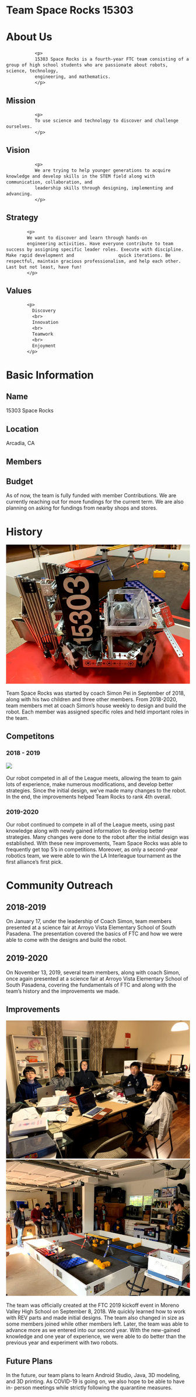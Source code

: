 ---
---
<!--
<style>
.Members{
  white-space: pre;
  }  
</style>
-->
  <h1> Team Space Rocks 15303 </h1>
  
  <h1> About Us </h1>  
  
               <p>
               15303 Space Rocks is a fourth-year FTC team consisting of a group of high school students who are passionate about robots, science, technology,       
               engineering, and mathematics. 
               </p>

  <h2> Mission </h2>

               <p>
               To use science and technology to discover and challenge ourselves. 
               </p>

  <h2>Vision</h2>

               <p>
               We are trying to help younger generations to acquire knowledge and develop skills in the STEM field along with communication, collaboration, and     
               leadership skills through designing, implementing and advancing.
               </p>

  <h2>Strategy</h2>

            <p>
            We want to discover and learn through hands-on 
            engineering activities. Have everyone contribute to team success by assigning specific leader roles. Execute with discipline. Make rapid development and                 quick iterations. Be respectful, maintain gracious professionalism, and help each other. Last but not least, have fun!
            </p>

  <h2>Values</h2>

            <p>
              Discovery
              <br>
              Innovation
              <br>
              Teamwork
              <br>
              Enjoyment
            </p>
  
  <h1> Basic Information </h1>
    
    
  <h2>Name</h2>
          <p>15303 Space Rocks</p>
  <h2>Location</h2>
          <p>Arcadia, CA</p>
  <h2>Members</h2>

<!--
<div class="Members">  
- Simon Pei			  Coach

- Charles Pei		          Capt./Assist. Coach

- Kevin Tan			

- Xing Liu

- Jennifer Wong	

- Andrew Habata		

- Faith Hockens

- Ella Tang

- Shin Umeda

- John Bee
</div>    
-->

 <h2>Budget</h2>
    <p>
    As of now, the team is fully funded with member 
    Contributions. We are currently reaching out for
    more fundings for the current term. We are also
    planning on asking for fundings from nearby shops
    and stores.
    </p>

<h1>History</h1>

<img src="history-1.png" > 

<p>Team Space Rocks was started by coach Simon Pei in September of 2018, along with his two children and three other members. From 2018-2020, team members met at coach Simon’s house weekly to design and build the robot. Each member was assigned specific roles and held important roles in the team. </p>
    
 <h2> Competitons </h2>
 <h3> 2018 - 2019 </h3>
  <img src= "2019-2020-1.png" >
       <p> 
      Our robot competed in all of the League meets, allowing the team to gain lots of experience, make numerous modifications, and develop better strategies. Since the        initial design, we’ve made many changes to the robot. In the end, the improvements helped Team Rocks to rank 4th overall. 
       </p>
 
 <h3>2019-2020</h3>
      <p>
      Our robot continued to compete 
      in all of the League meets, using past knowledge along with newly gained information to develop better strategies. Many changes were done to the robot after the         initial design was established. With these new improvements, Team Space Rocks was able to frequently get top 5’s in competitions. Moreover, as only a second-year         robotics team, we were able to win the LA Interleague tournament as the first alliance’s first pick.
      </p>


<h1> Community Outreach </h1>
<h2> 2018-2019 </h2>
      <p>
      On January 17, under the leadership of Coach Simon, team members presented at a science fair at Arroyo Vista Elementary School of South Pasadena. The presentation       covered the basics of FTC and how we were able to come with the designs and build the robot. 
      </p>

<h2> 2019-2020 </h2>
          <p>
          On November 13, 2019, several team members, along with coach Simon, once again presented at a science fair at Arroyo Vista Elementary School of South Pasadena,           covering the fundamentals of FTC and along with the team’s history and the improvements we made. 
          </p>

<h2> Improvements </h2>
  <img src= "improve-1.png" >
  <img src= "improve-2.png" >
          <p>
            The team was officially created at the FTC 2019 kickoff event in Moreno Valley High School on September 8, 2018. We quickly learned how to work with REV                 parts and made   initial designs. The team also changed in size as some members joined while other members left. Later, the team was able to advance more as             we entered into our second   year. With the new-gained knowledge and one year of experience, we were able to do better than the previous year and experiment             with two robots. 
          </p>
 
<h2> Future Plans </h2>
          <p>
           In the future, our team plans to learn Android Studio, Java, 3D modeling, and 3D printing. As COVID-19 is going on, we also hope to be able to have in-                  person meetings while strictly following the quarantine measures.
          </p> 

